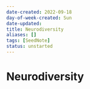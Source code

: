 ```yaml
---
date-created: 2022-09-18
day-of-week-created: Sun
date-updated: 
title: Neurodiversity
aliases: []
tags: [SeedNote]
status: unstarted
---
```


# Neurodiversity
